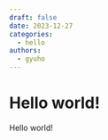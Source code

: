 ```yaml
---
draft: false
date: 2023-12-27
categories:
  - hello
authors:
  - gyuho
---
```


# Hello world!

Hello world!
